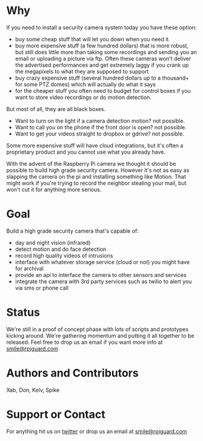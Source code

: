 # Why
If you need to install a security camera system today you have these option:
- buy some cheap stuff that will let you down when you need it
- buy more expensive stuff (a few hundred dollars) that is more robust, but still does little more than taking some recordings and sending you an email or uploading a picture via ftp. Often these cameras won't deliver the advertised performances and get extremely laggy if you crank up the megapixels to what they are supposed to support
- buy crazy expensive stuff (several hundred dollars up to a thousand+ for some PTZ domes) which will actually do what it says
- for the cheaper stuff you often need to budget for control boxes if you want to store video recordings or do motion detection.

But most of all, they are all black boxes.
* Want to turn on the light if a camera detection motion? not possible.
* Want to call you on the phone if the front door is open? not possible.
* Want to get your videos straight to dropbox or gdrive? not possible.

Some more expensive stuff will have cloud integrations, but it's often a proprietary product and you cannot use what you already have.

With the advent of the Raspberry Pi camera we thought it should be possible to build high grade security camera. However it's not as easy as slapping the camera on the pi and installing something like Motion. That might work if you're trying to record the neighbor stealing your mail, but won't cut it for anything more serious.

# Goal
Build a high grade security camera that's capable of:
* day and night vision (infrared)
* detect motion and do face detection
* record high quality videos of intrusions
* interface with whatever storage service (cloud or not) you might have for archival
* provide an api to interface the camera to other sensors and services
* integrate the camera with 3rd party services such as twilio to alert you via sms or phone call

# Status
We're still in a proof of concept phase with lots of scripts and prototypes kicking around. We're gathering momentum and putting it all together to be released. Feel free to drop us an email if you want more info at smile@rpiguard.com

# Authors and Contributors
Xab, Don, Kelv, Spike

# Support or Contact
For anything hit us on [twitter](http://twitter.com/rpiguard) or drop us an email at smile@rpiguard.com
